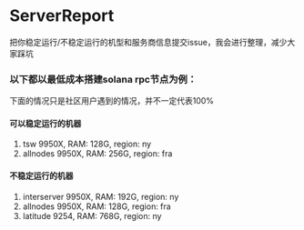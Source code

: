 # ServerReport
把你稳定运行/不稳定运行的机型和服务商信息提交issue，我会进行整理，减少大家踩坑

### 以下都以最低成本搭建solana rpc节点为例：
下面的情况只是社区用户遇到的情况，并不一定代表100%

#### 可以稳定运行的机器
1. tsw 9950X, RAM: 128G, region: ny
2. allnodes 9950X, RAM: 256G, region: fra

#### 不稳定运行的机器
1. interserver 9950X, RAM: 192G, region: ny
2. allnodes 9950X, RAM: 128G, region: fra
3. latitude 9254, RAM: 768G, region: ny

